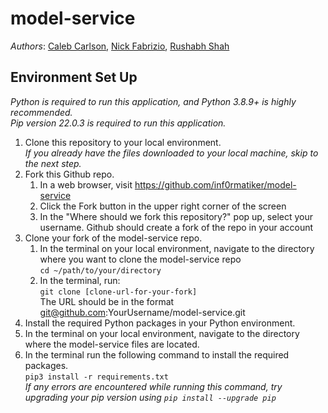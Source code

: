 # model-service

_Authors_: [Caleb Carlson](https://github.com/inf0rmatiker), [Nick Fabrizio](https://github.com/NFabrizio), [Rushabh Shah](https://github.com/rushabh10shah)

## Environment Set Up

_Python is required to run this application, and Python 3.8.9+ is highly recommended._  
_Pip version 22.0.3 is required to run this application._

1. Clone this repository to your local environment.  
   _If you already have the files downloaded to your local machine, skip to the next step._
2. Fork this Github repo.
   1. In a web browser, visit https://github.com/inf0rmatiker/model-service
   2. Click the Fork button in the upper right corner of the screen
   3. In the "Where should we fork this repository?" pop up, select your username.
      Github should create a fork of the repo in your account
3. Clone your fork of the model-service repo.
   1. In the terminal on your local environment, navigate to the directory where
      you want to clone the model-service repo  
      `cd ~/path/to/your/directory`
   2. In the terminal, run:  
      `git clone [clone-url-for-your-fork]`  
      The URL should be in the format git@github.com:YourUsername/model-service.git
4. Install the required Python packages in your Python environment.
5. In the terminal on your local environment, navigate to the directory where
   the model-service files are located.
6. In the terminal run the following command to install the required packages.  
   `pip3 install -r requirements.txt`  
   _If any errors are encountered while running this command, try upgrading your pip version using `pip install --upgrade pip`_
